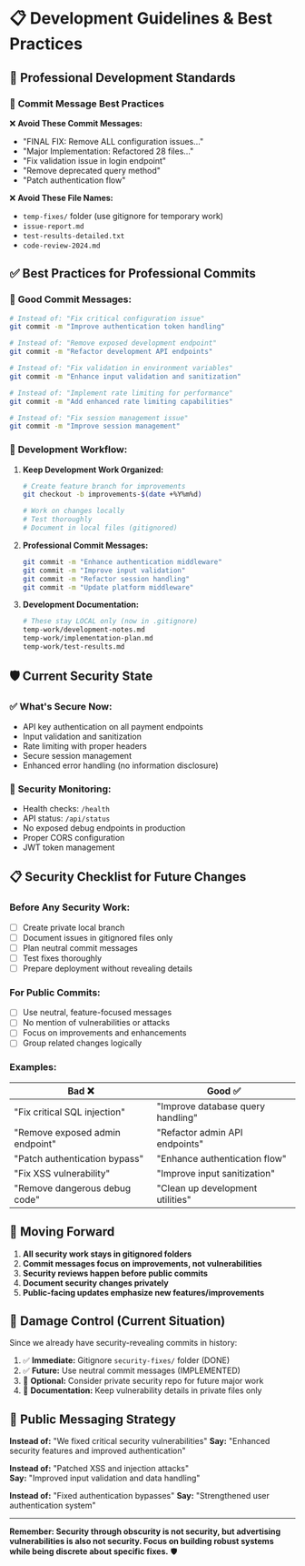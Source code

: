 # 📋 Development Guidelines & Best Practices

## 🎯 **Professional Development Standards**

### 📝 **Commit Message Best Practices**

❌ **Avoid These Commit Messages:**
- "FINAL FIX: Remove ALL configuration issues..."
- "Major Implementation: Refactored 28 files..."
- "Fix validation issue in login endpoint"
- "Remove deprecated query method"
- "Patch authentication flow"

❌ **Avoid These File Names:**
- `temp-fixes/` folder (use gitignore for temporary work)
- `issue-report.md`
- `test-results-detailed.txt`
- `code-review-2024.md`

## ✅ **Best Practices for Professional Commits**

### 🎯 **Good Commit Messages:**
```bash
# Instead of: "Fix critical configuration issue"
git commit -m "Improve authentication token handling"

# Instead of: "Remove exposed development endpoint"  
git commit -m "Refactor development API endpoints"

# Instead of: "Fix validation in environment variables"
git commit -m "Enhance input validation and sanitization"

# Instead of: "Implement rate limiting for performance"
git commit -m "Add enhanced rate limiting capabilities"

# Instead of: "Fix session management issue"
git commit -m "Improve session management"
```

### 🔄 **Development Workflow:**

1. **Keep Development Work Organized:**
   ```bash
   # Create feature branch for improvements
   git checkout -b improvements-$(date +%Y%m%d)
   
   # Work on changes locally
   # Test thoroughly
   # Document in local files (gitignored)
   ```

2. **Professional Commit Messages:**
   ```bash
   git commit -m "Enhance authentication middleware"
   git commit -m "Improve input validation"
   git commit -m "Refactor session handling"
   git commit -m "Update platform middleware"
   ```

3. **Development Documentation:**
   ```bash
   # These stay LOCAL only (now in .gitignore)
   temp-work/development-notes.md
   temp-work/implementation-plan.md
   temp-work/test-results.md
   ```

## 🛡️ **Current Security State**

### ✅ **What's Secure Now:**
- API key authentication on all payment endpoints
- Input validation and sanitization
- Rate limiting with proper headers
- Secure session management
- Enhanced error handling (no information disclosure)

### 🔧 **Security Monitoring:**
- Health checks: `/health`
- API status: `/api/status`
- No exposed debug endpoints in production
- Proper CORS configuration
- JWT token management

## 📋 **Security Checklist for Future Changes**

### Before Any Security Work:
- [ ] Create private local branch
- [ ] Document issues in gitignored files only
- [ ] Plan neutral commit messages
- [ ] Test fixes thoroughly
- [ ] Prepare deployment without revealing details

### For Public Commits:
- [ ] Use neutral, feature-focused messages
- [ ] No mention of vulnerabilities or attacks
- [ ] Focus on improvements and enhancements
- [ ] Group related changes logically

### Examples:

| Bad ❌ | Good ✅ |
|--------|---------|
| "Fix critical SQL injection" | "Improve database query handling" |
| "Remove exposed admin endpoint" | "Refactor admin API endpoints" |
| "Patch authentication bypass" | "Enhance authentication flow" |
| "Fix XSS vulnerability" | "Improve input sanitization" |
| "Remove dangerous debug code" | "Clean up development utilities" |

## 🎯 **Moving Forward**

1. **All security work stays in gitignored folders**
2. **Commit messages focus on improvements, not vulnerabilities**
3. **Security reviews happen before public commits**
4. **Document security changes privately**
5. **Public-facing updates emphasize new features/improvements**

## 🔄 **Damage Control (Current Situation)**

Since we already have security-revealing commits in history:

1. ✅ **Immediate:** Gitignore `security-fixes/` folder (DONE)
2. ✅ **Future:** Use neutral commit messages (IMPLEMENTED)
3. 🔄 **Optional:** Consider private security repo for future major work
4. 📝 **Documentation:** Keep vulnerability details in private files only

## 🚀 **Public Messaging Strategy**

**Instead of:** "We fixed critical security vulnerabilities"
**Say:** "Enhanced security features and improved authentication"

**Instead of:** "Patched XSS and injection attacks"  
**Say:** "Improved input validation and data handling"

**Instead of:** "Fixed authentication bypasses"
**Say:** "Strengthened user authentication system"

---

**Remember: Security through obscurity is not security, but advertising vulnerabilities is also not security. Focus on building robust systems while being discrete about specific fixes.** 🛡️ 